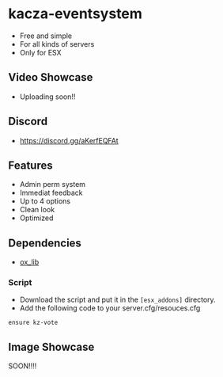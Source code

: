 # kacza-eventsystem
- Free and simple
- For all kinds of servers
- Only for ESX
## Video Showcase
- Uploading soon!!
## Discord
- https://discord.gg/aKerfEQFAt
## Features
- Admin perm system
- Immediat feedback
- Up to 4 options
- Clean look
- Optimized
## Dependencies
- [ox_lib](https://github.com/overextended/ox_lib)

### Script
- Download the script and put it in the `[esx_addons]` directory.
- Add the following code to your server.cfg/resouces.cfg
```
ensure kz-vote
```
## Image Showcase
SOON!!!!
